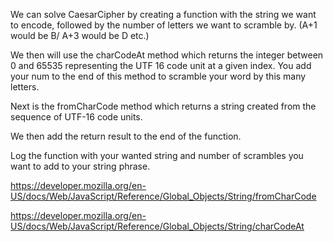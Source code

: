We can solve CaesarCipher by creating a function with the string we want to encode, followed by the number of letters we want to scramble by. (A+1 would be B/ A+3 would be D etc.)

We then will use the charCodeAt method which returns the integer between 0 and 65535 representing the UTF 16 code unit at a given index. You add your num to the end of this method to scramble your word by this many letters.

Next is the fromCharCode method which returns a string created from the sequence of UTF-16 code units.

We then add the return result to the end of the function.

Log the function with your wanted string and number of scrambles you want to add to your string phrase.

https://developer.mozilla.org/en-US/docs/Web/JavaScript/Reference/Global_Objects/String/fromCharCode

https://developer.mozilla.org/en-US/docs/Web/JavaScript/Reference/Global_Objects/String/charCodeAt

